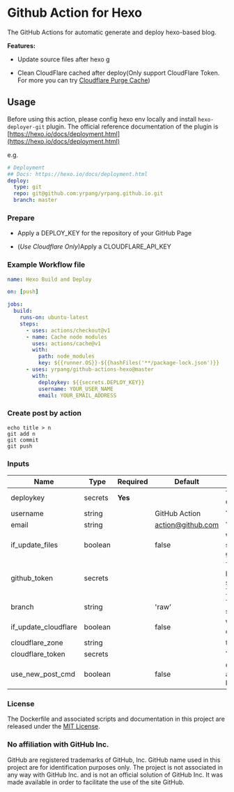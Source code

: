 # Github Action for Hexo

The GitHub Actions for automatic generate and deploy hexo-based blog.

**Features:**

- Update source files after hexo g

- Clean CloudFlare cached after deploy(Only support CloudFlare Token. For more you can try [Cloudflare Purge Cache](https://github.com/marketplace/actions/cloudflare-purge-cache))

## Usage

Before using this action, please config hexo env locally and install `hexo-deployer-git` plugin.
The official reference documentation of the plugin is [https://hexo.io/docs/deployment.html](https://hexo.io/docs/deployment.html)

e.g.

```yml
# Deployment
## Docs: https://hexo.io/docs/deployment.html
deploy:
  type: git
  repo: git@github.com:yrpang/yrpang.github.io.git
  branch: master
```

### Prepare

- Apply a DEPLOY_KEY for the repository of your GitHub Page

- (_Use Cloudflare Only_)Apply a CLOUDFLARE_API_KEY

### Example Workflow file

```yml
name: Hexo Build and Deploy

on: [push]

jobs:
  build:
    runs-on: ubuntu-latest
    steps:
      - uses: actions/checkout@v1
      - name: Cache node modules
        uses: actions/cache@v1
        with:
          path: node_modules
          key: ${{runner.OS}}-${{hashFiles('**/package-lock.json')}}
      - uses: yrpang/github-actions-hexo@master
        with:
          deploykey: ${{secrets.DEPLOY_KEY}}
          username: YOUR_USER_NAME
          email: YOUR_EMAIL_ADDRESS
```
### Create post by action

```shell
echo title > n
git add n
git commit 
git push
```

### Inputs

| Name                 | Type    | Required | Default           | Description                                                              |
| -------------------- | ------- | -------- | ----------------- | ------------------------------------------------------------------------ |
| deploykey            | secrets | **Yes**  |                   | The deploy key of your GitHub Page repository                            |
| username             | string  |          | GitHub Action     | Your user name                                                           |
| email                | string  |          | action@github.com | Your email address                                                       |
| if_update_files      | boolean |          | false             | Whether update the source file after generate                            |
| github_token         | secrets |          |                   | Token for the repo. Can be passed in using \$\{{ secrets.GITHUB_TOKEN }} |
| branch               | string  |          | 'raw'             | The branch of the blog source code                                       |
| if_update_cloudflare | boolean |          | false             | Whether update cloudflare                                                |
| cloudflare_zone      | string  |          |                   | the cloudflare zone                                                      |
| cloudflare_token     | secrets |          |                   | Your cloudflare token                                                    |
| use_new_post_cmd     | boolean |          | false             | Create new post by action. Default at branch 'raw'                       |

### License

The Dockerfile and associated scripts and documentation in this project are released under the [MIT License](https://github.com/yrpang/github-actions-hexo/blob/master/LICENSE).

### No affiliation with GitHub Inc.

GitHub are registered trademarks of GitHub, Inc. GitHub name used in this project are for identification purposes only. The project is not associated in any way with GitHub Inc. and is not an official solution of GitHub Inc. It was made available in order to facilitate the use of the site GitHub.
